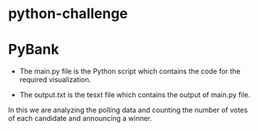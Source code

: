 # python-challenge

# PyBank

* The main.py file is the Python script which contains the code for the required visualization.

* The output.txt is the tesxt file which contains the output of main.py file.

In this we are analyzing the polling data and counting the number of votes of each candidate and announcing a winner.
